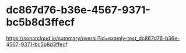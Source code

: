 # dc867d76-b36e-4567-9371-bc5b8d3ffecf
https://sonarcloud.io/summary/overall?id=examly-test_dc867d76-b36e-4567-9371-bc5b8d3ffecf

